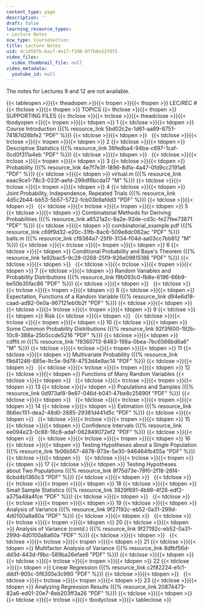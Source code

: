 ```yaml
---
content_type: page
description: ''
draft: false
learning_resource_types:
- Lecture Notes
ocw_type: CourseSection
title: Lecture Notes
uid: dc1d597b-6acf-4e17-f390-0ffb0e32fdf5
video_files:
  video_thumbnail_file: null
video_metadata:
  youtube_id: null
---
```

The notes for Lectures 9 and 12 are not available.

{{< tableopen >}}{{< theadopen >}}{{< tropen >}}{{< thopen >}}
LEC/REC #
{{< thclose >}}{{< thopen >}}
TOPICS
{{< thclose >}}{{< thopen >}}
SUPPORTING FILES
{{< thclose >}}{{< trclose >}}{{< theadclose >}}{{< tbodyopen >}}{{< tropen >}}{{< tdopen >}}
1
{{< tdclose >}}{{< tdopen >}}
Course Introduction ({{% resource_link 5bd02c2e-1d61-aa89-8751-74187d26bfe2 "PDF" %}})
{{< tdclose >}}{{< tdopen >}}
 
{{< tdclose >}}{{< trclose >}}{{< tropen >}}{{< tdopen >}}
2
{{< tdclose >}}{{< tdopen >}}
Descriptive Statistics ({{% resource_link 36fedba4-94ba-c697-1caf-0cd0f311a4eb "PDF" %}})
{{< tdclose >}}{{< tdopen >}}
 
{{< tdclose >}}{{< trclose >}}{{< tropen >}}{{< tdopen >}}
3
{{< tdclose >}}{{< tdopen >}}
Probability ({{% resource_link 4e7f7e3f-1896-8dfa-4a47-0fd9cc2191a6 "PDF" %}})
{{< tdclose >}}{{< tdopen >}}
virtual.m ({{% resource_link eaac9ce1-78c3-033f-aefd-299df6bcda17 "M" %}})
{{< tdclose >}}{{< trclose >}}{{< tropen >}}{{< tdopen >}}
4
{{< tdclose >}}{{< tdopen >}}
Joint Probability, Independence, Repeated Trials ({{% resource_link 4d5c2b44-bb53-5b57-5722-fcb03b9afdd3 "PDF" %}})
{{< tdclose >}}{{< tdopen >}}
 
{{< tdclose >}}{{< trclose >}}{{< tropen >}}{{< tdopen >}}
5
{{< tdclose >}}{{< tdopen >}}
Combinatorial Methods for Deriving Probabilities ({{% resource_link a6521a2c-8a2e-92de-cd3c-fe27fee73871 "PDF" %}})
{{< tdclose >}}{{< tdopen >}}
combinatorial\_example.pdf ({{% resource_link c69f9d32-e20c-31fb-8ac6-509e8dc062ac "PDF" %}})   
balls.m ({{% resource_link cf9384a7-25f9-3134-f04d-aa03cc7bb812 "M" %}})
{{< tdclose >}}{{< trclose >}}{{< tropen >}}{{< tdopen >}}
6
{{< tdclose >}}{{< tdopen >}}
Conditional Probability and Baye's Theorem ({{% resource_link 1e92bac5-9c28-0268-25f9-926e09815186 "PDF" %}})
{{< tdclose >}}{{< tdopen >}}
 
{{< tdclose >}}{{< trclose >}}{{< tropen >}}{{< tdopen >}}
7
{{< tdclose >}}{{< tdopen >}}
Random Variables and Probability Distributions ({{% resource_link f9b093c0-fb8e-6196-66b9-be50b35fac86 "PDF" %}})
{{< tdclose >}}{{< tdopen >}}
 
{{< tdclose >}}{{< trclose >}}{{< tropen >}}{{< tdopen >}}
8
{{< tdclose >}}{{< tdopen >}}
Expectation, Functions of a Random Variable ({{% resource_link d94e6d18-caad-ad92-0e0a-967121eb0b2f "PDF" %}})
{{< tdclose >}}{{< tdopen >}}
 
{{< tdclose >}}{{< trclose >}}{{< tropen >}}{{< tdopen >}}
9
{{< tdclose >}}{{< tdopen >}}
Risk
{{< tdclose >}}{{< tdopen >}}
 
{{< tdclose >}}{{< trclose >}}{{< tropen >}}{{< tdopen >}}
10
{{< tdclose >}}{{< tdopen >}}
Some Common Probability Distributions ({{% resource_link 92f3f600-192b-10c8-388a-25b5ccde5216 "PDF" %}})
{{< tdclose >}}{{< tdopen >}}
cdffit.m ({{% resource_link "f8360713-8463-198a-0bea-7bc6566bd6a6" "M" %}})
{{< tdclose >}}{{< trclose >}}{{< tropen >}}{{< tdopen >}}
11
{{< tdclose >}}{{< tdopen >}}
Multivariate Probability ({{% resource_link f9d41246-885e-9c5e-9d78-4753d4e9ac14 "PDF" %}})
{{< tdclose >}}{{< tdopen >}}
 
{{< tdclose >}}{{< trclose >}}{{< tropen >}}{{< tdopen >}}
12
{{< tdclose >}}{{< tdopen >}}
Functions of Many Random Variables
{{< tdclose >}}{{< tdopen >}}
 
{{< tdclose >}}{{< trclose >}}{{< tropen >}}{{< tdopen >}}
13
{{< tdclose >}}{{< tdopen >}}
Populations and Samples ({{% resource_link 0d973af8-9e87-046d-b041-47be8c25690f "PDF" %}})
{{< tdclose >}}{{< tdopen >}}
 
{{< tdclose >}}{{< trclose >}}{{< tropen >}}{{< tdopen >}}
14
{{< tdclose >}}{{< tdopen >}}
Estimation ({{% resource_link 9b6ec151-dea2-48d0-2685-29381d441d5c "PDF" %}})
{{< tdclose >}}{{< tdopen >}}
 
{{< tdclose >}}{{< trclose >}}{{< tropen >}}{{< tdopen >}}
15
{{< tdclose >}}{{< tdopen >}}
Confidence Intervals ({{% resource_link ee094e23-0c88-16c8-ada1-062849072ef2 "PDF" %}})
{{< tdclose >}}{{< tdopen >}}
 
{{< tdclose >}}{{< trclose >}}{{< tropen >}}{{< tdopen >}}
16
{{< tdclose >}}{{< tdopen >}}
Testing Hypotheses about a Single Population ({{% resource_link 1b06b567-4678-973e-5e30-946464fb455a "PDF" %}})
{{< tdclose >}}{{< tdopen >}}
 
{{< tdclose >}}{{< trclose >}}{{< tropen >}}{{< tdopen >}}
17
{{< tdclose >}}{{< tdopen >}}
Testing Hypotheses about Two Populations ({{% resource_link 8f75d73e-78f0-2f18-26f4-6cbd4b1360c3 "PDF" %}})
{{< tdclose >}}{{< tdopen >}}
 
{{< tdclose >}}{{< trclose >}}{{< tropen >}}{{< tdopen >}}
18
{{< tdclose >}}{{< tdopen >}}
Small Sample Statistics ({{% resource_link 3829f691-4b88-4f28-edf2-a375a48a4fce "PDF" %}})
{{< tdclose >}}{{< tdopen >}}
 
{{< tdclose >}}{{< trclose >}}{{< tropen >}}{{< tdopen >}}
19
{{< tdclose >}}{{< tdopen >}}
Analysis of Variance ({{% resource_link 9f27192c-eb52-0a31-299d-4d0100a8a60a "PDF" %}})
{{< tdclose >}}{{< tdopen >}}
 
{{< tdclose >}}{{< trclose >}}{{< tropen >}}{{< tdopen >}}
20
{{< tdclose >}}{{< tdopen >}}
Analysis of Variance (contd.) ({{% resource_link 9f27192c-eb52-0a31-299d-4d0100a8a60a "PDF" %}})
{{< tdclose >}}{{< tdopen >}}
 
{{< tdclose >}}{{< trclose >}}{{< tropen >}}{{< tdopen >}}
21
{{< tdclose >}}{{< tdopen >}}
Multifactor Analysis of Variance ({{% resource_link 8dfbf56d-dd3d-443d-f9bc-589ba26efae6 "PDF" %}})
{{< tdclose >}}{{< tdopen >}}
 
{{< tdclose >}}{{< trclose >}}{{< tropen >}}{{< tdopen >}}
22
{{< tdclose >}}{{< tdopen >}}
Linear Regression ({{% resource_link c2f82224-e1c1-ddd1-905c-5f6305e3c990 "PDF" %}})
{{< tdclose >}}{{< tdopen >}}
 
{{< tdclose >}}{{< trclose >}}{{< tropen >}}{{< tdopen >}}
23
{{< tdclose >}}{{< tdopen >}}
Analyzing Regression Results ({{% resource_link 20874473-82a6-ed01-20e7-8eb203ff3a26 "PDF" %}})
{{< tdclose >}}{{< tdopen >}}
 
{{< tdclose >}}{{< trclose >}}{{< tbodyclose >}}{{< tableclose >}}